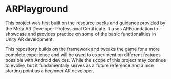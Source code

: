 # ARPlayground

This project was first built on the resource packs and guidance provided by the Meta AR Developer Professional Certificate. It uses ARFoundation to showcase and provides practice on some of the basic functionalities in Unity AR development.

This repository builds on the framework and tweaks the game for a more complete experience and will be used to experiment on different features possible with Android devices. While the scope of this project may continue to evolve, but it fundamentally serves as a future reference and a nice starting point as a beginner AR developer.
